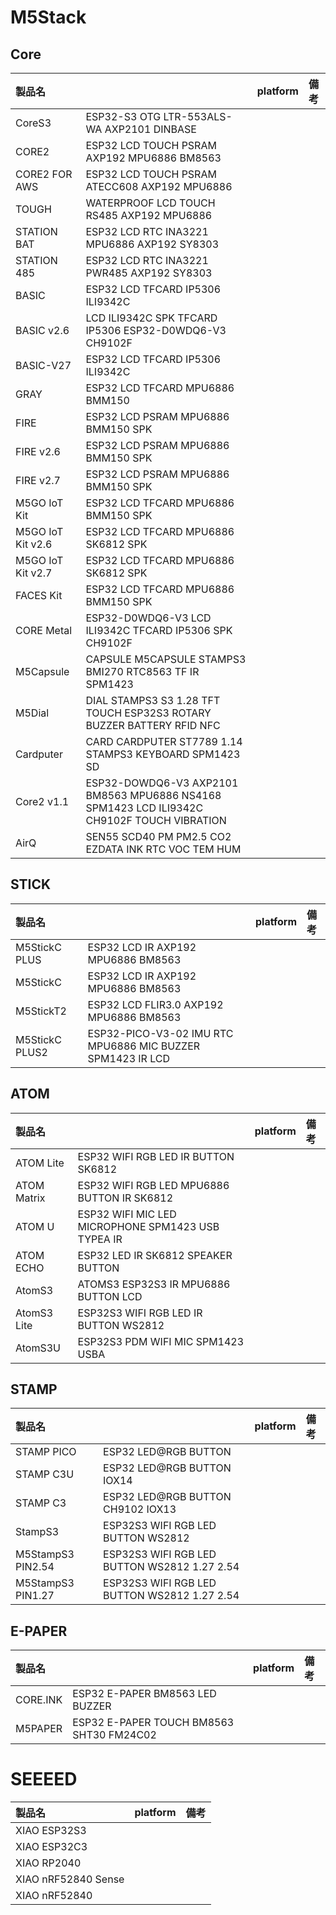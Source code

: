 # M5Stack
## Core
|製品名||platform|備考|
|:--|:--|:--|:--|
|CoreS3|ESP32-S3 OTG LTR-553ALS-WA AXP2101 DINBASE|||
|CORE2|ESP32 LCD TOUCH PSRAM AXP192 MPU6886 BM8563|||
|CORE2 FOR AWS|ESP32 LCD TOUCH PSRAM ATECC608 AXP192 MPU6886|||
|TOUGH|WATERPROOF LCD TOUCH RS485 AXP192 MPU6886|||
|STATION BAT|ESP32 LCD RTC INA3221 MPU6886 AXP192 SY8303|||
|STATION 485|ESP32 LCD RTC INA3221 PWR485 AXP192 SY8303|||
|BASIC|ESP32 LCD TFCARD IP5306 ILI9342C|||
|BASIC v2.6|LCD ILI9342C SPK TFCARD IP5306 ESP32-D0WDQ6-V3 CH9102F|||
|BASIC-V27|ESP32 LCD TFCARD IP5306 ILI9342C|||
|GRAY|ESP32 LCD TFCARD MPU6886 BMM150|||
|FIRE|ESP32 LCD PSRAM MPU6886 BMM150 SPK|||
|FIRE v2.6|ESP32 LCD PSRAM MPU6886 BMM150 SPK|||
|FIRE v2.7|ESP32 LCD PSRAM MPU6886 BMM150 SPK|||
|M5GO IoT Kit|ESP32 LCD TFCARD MPU6886 BMM150 SPK|||
|M5GO IoT Kit v2.6|ESP32 LCD TFCARD MPU6886 SK6812 SPK|||
|M5GO IoT Kit v2.7|ESP32 LCD TFCARD MPU6886 SK6812 SPK|||
|FACES Kit|ESP32 LCD TFCARD MPU6886 BMM150 SPK|||
|CORE Metal|ESP32-D0WDQ6-V3 LCD ILI9342C TFCARD IP5306 SPK CH9102F|||
|M5Capsule|CAPSULE M5CAPSULE STAMPS3 BMI270 RTC8563 TF IR SPM1423|||
|M5Dial|DIAL STAMPS3 S3 1.28 TFT TOUCH ESP32S3 ROTARY BUZZER BATTERY RFID NFC|||
|Cardputer|CARD CARDPUTER ST7789 1.14 STAMPS3 KEYBOARD SPM1423 SD|||
|Core2 v1.1|ESP32-DOWDQ6-V3 AXP2101 BM8563 MPU6886 NS4168 SPM1423 LCD ILI9342C CH9102F TOUCH VIBRATION|||
|AirQ|SEN55 SCD40 PM PM2.5 CO2 EZDATA INK RTC VOC TEM HUM|||

## STICK
|製品名||platform|備考|
|:--|:--|:--|:--|
|M5StickC PLUS|ESP32 LCD IR AXP192 MPU6886 BM8563|||
|M5StickC|ESP32 LCD IR AXP192 MPU6886 BM8563|||
|M5StickT2|ESP32 LCD FLIR3.0 AXP192 MPU6886 BM8563|||
|M5StickC PLUS2|ESP32-PICO-V3-02 IMU RTC MPU6886 MIC BUZZER SPM1423 IR LCD|||

## ATOM
|製品名||platform|備考|
|:--|:--|:--|:--|
|ATOM Lite|ESP32 WIFI RGB LED IR BUTTON SK6812|||
|ATOM Matrix|ESP32 WIFI RGB LED MPU6886 BUTTON IR SK6812|||
|ATOM U|ESP32 WIFI MIC LED MICROPHONE SPM1423 USB TYPEA IR|||
|ATOM ECHO|ESP32 LED IR SK6812 SPEAKER BUTTON|||
|AtomS3|ATOMS3 ESP32S3 IR MPU6886 BUTTON LCD|||
|AtomS3 Lite|ESP32S3 WIFI RGB LED IR BUTTON WS2812|||
|AtomS3U|ESP32S3 PDM WIFI MIC SPM1423 USBA|||

## STAMP
|製品名||platform|備考|
|:--|:--|:--|:--|
|STAMP PICO|ESP32 LED@RGB BUTTON|||
|STAMP C3U|ESP32 LED@RGB BUTTON IOX14|||
|STAMP C3|ESP32 LED@RGB BUTTON CH9102 IOX13|||
|StampS3|ESP32S3 WIFI RGB LED BUTTON WS2812|||
|M5StampS3 PIN2.54|ESP32S3 WIFI RGB LED BUTTON WS2812 1.27 2.54|||
|M5StampS3 PIN1.27|ESP32S3 WIFI RGB LED BUTTON WS2812 1.27 2.54|||

## E-PAPER
|製品名||platform|備考|
|:--|:--|:--|:--|
|CORE.INK|ESP32 E-PAPER BM8563 LED BUZZER|||
|M5PAPER|ESP32 E-PAPER TOUCH BM8563 SHT30 FM24C02|||

# SEEEED
|製品名|platform|備考|
|:--|:--|:--|
|XIAO ESP32S3|||
|XIAO ESP32C3|||
|XIAO RP2040|||
|XIAO nRF52840 Sense|||
|XIAO nRF52840|||
